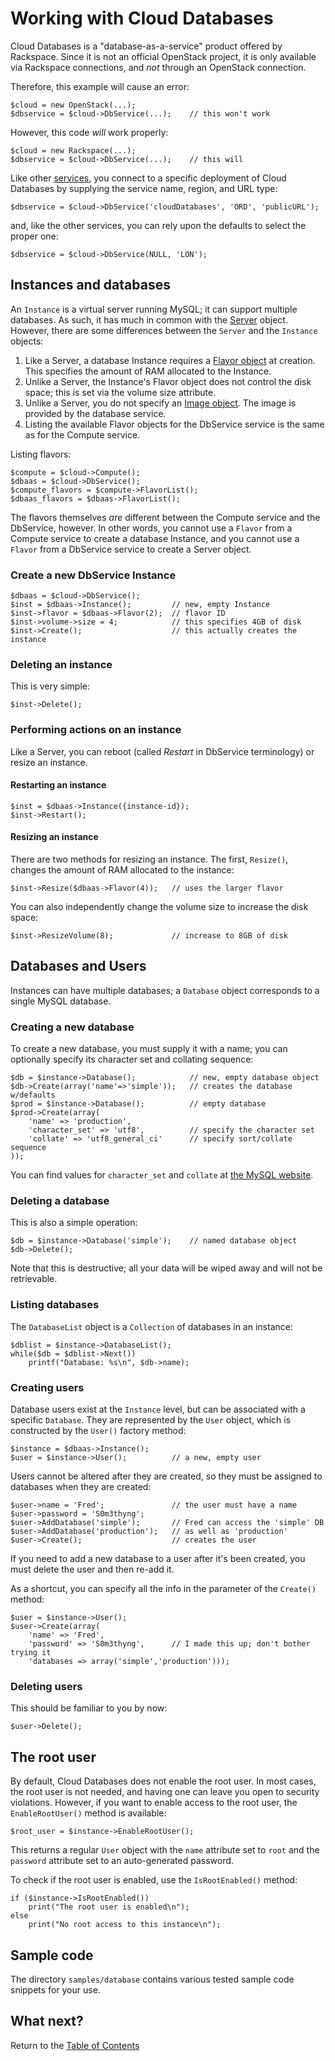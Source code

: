 Working with Cloud Databases
============================

Cloud Databases is a "database-as-a-service" product offered by Rackspace. Since it is
not an official OpenStack project, it is only available via Rackspace connections,
and *not* through an OpenStack connection.

Therefore, this example will cause an error:

	$cloud = new OpenStack(...);
	$dbservice = $cloud->DbService(...);	// this won't work

However, this code *will* work properly:

	$cloud = new Rackspace(...);
	$dbservice = $cloud->DbService(...);	// this will

Like other [services](services.md), you connect to a specific deployment of Cloud 
Databases by supplying the service name, region, and URL type:

	$dbservice = $cloud->DbService('cloudDatabases', 'ORD', 'publicURL');

and, like the other services, you can rely upon the defaults to select the proper one:

	$dbservice = $cloud->DbService(NULL, 'LON');

## Instances and databases

An `Instance` is a virtual server running MySQL; it can support multiple databases. 
As such, it has much in common with the [Server](servers.md) object. However, there 
are some differences between the `Server` and the `Instance` objects:

1. Like a Server, a database Instance requires a [Flavor object](flavors.md) at creation. This specifies the amount of RAM allocated to the Instance.
1. Unlike a Server, the Instance's Flavor object does not control the disk space; this is set via the volume size attribute.
1. Unlike a Server, you do not specify an [Image object](images.md). The image is provided by the database service.
1. Listing the available Flavor objects for the DbService service is the same as for the Compute service.

Listing flavors:

	$compute = $cloud->Compute();
	$dbaas = $cloud->DbService();
	$compute_flavors = $compute->FlavorList();
	$dbaas_flavors = $dbaas->FlavorList();

The flavors themselves *are* different between the Compute service and the DbService, 
however. In other words, you cannot use a `Flavor` from a Compute service to create
a database Instance, and you cannot use a `Flavor` from a DbService service to 
create a Server object. 

### Create a new DbService Instance

	$dbaas = $cloud->DbService();
	$inst = $dbaas->Instance();			// new, empty Instance
	$inst->flavor = $dbaas->Flavor(2);	// flavor ID
	$inst->volume->size = 4;			// this specifies 4GB of disk
	$inst->Create();					// this actually creates the instance

### Deleting an instance

This is very simple:

	$inst->Delete();

### Performing actions on an instance

Like a Server, you can reboot (called *Restart* in DbService terminology) or resize
an instance.

#### Restarting an instance

	$inst = $dbaas->Instance({instance-id});
	$inst->Restart();

#### Resizing an instance

There are two methods for resizing an instance. The first, `Resize()`, changes the amount
of RAM allocated to the instance:

	$inst->Resize($dbaas->Flavor(4));	// uses the larger flavor

You can also independently change the volume size to increase the disk space:

	$inst->ResizeVolume(8);				// increase to 8GB of disk

## Databases and Users

Instances can have multiple databases; a `Database` object corresponds to a single
MySQL database. 

### Creating a new database

To create a new database, you must supply it with a name; you can optionally 
specify its character set and collating sequence:

	$db = $instance->Database();			// new, empty database object
	$db->Create(array('name'=>'simple'));	// creates the database w/defaults
	$prod = $instance->Database();			// empty database
	$prod->Create(array(
		'name' => 'production',
		'character_set' => 'utf8',			// specify the character set
		'collate' => 'utf8_general_ci'		// specify sort/collate sequence
	));

You can find values for `character_set` and `collate` at
[the MySQL website](http://dev.mysql.com/doc/refman/5.0/en/charset-mysql.html).

### Deleting a database

This is also a simple operation:

	$db = $instance->Database('simple');	// named database object
	$db->Delete();

Note that this is destructive; all your data will be wiped away and will not be
retrievable.

### Listing databases

The `DatabaseList` object is a `Collection` of databases in an instance:

	$dblist = $instance->DatabaseList();
	while($db = $dblist->Next())
		printf("Database: %s\n", $db->name);

### Creating users

Database users exist at the `Instance` level, but can be associated with a specific
`Database`. They are represented by the `User` object, which is constructed by
the `User()` factory method:

	$instance = $dbaas->Instance();
	$user = $instance->User();			// a new, empty user

Users cannot be altered after they are created, so they must be assigned to 
databases when they are created:

	$user->name = 'Fred';				// the user must have a name
	$user->password = 'S0m3thyng';
	$user->AddDatabase('simple');		// Fred can access the 'simple' DB
	$user->AddDatabase('production');	// as well as 'production'
	$user->Create();					// creates the user

If you need to add a new database to a user after it's been created, you must 
delete the user and then re-add it.

As a shortcut, you can specify all the info in the parameter of the `Create()` method:

	$user = $instance->User();
	$user->Create(array(
		'name' => 'Fred',
		'password' => 'S0m3thyng',		// I made this up; don't bother trying it
		'databases => array('simple','production')));

### Deleting users

This should be familiar to you by now:

	$user->Delete();

## The root user

By default, Cloud Databases does not enable the root user. In most cases, the root
user is not needed, and having one can leave you open to security violations. However,
if you want to enable access to the root user, the `EnableRootUser()` method is
available:

	$root_user = $instance->EnableRootUser();

This returns a regular `User` object with the `name` attribute set to `root` and the
`password` attribute set to an auto-generated password. 

To check if the root user is enabled, use the `IsRootEnabled()` method:

	if ($instance->IsRootEnabled())
		print("The root user is enabled\n");
	else
		print("No root access to this instance\n");

## Sample code

The directory `samples/database` contains various tested sample code snippets for your
use.

## What next?

Return to the [Table of Contents](toc.md)
